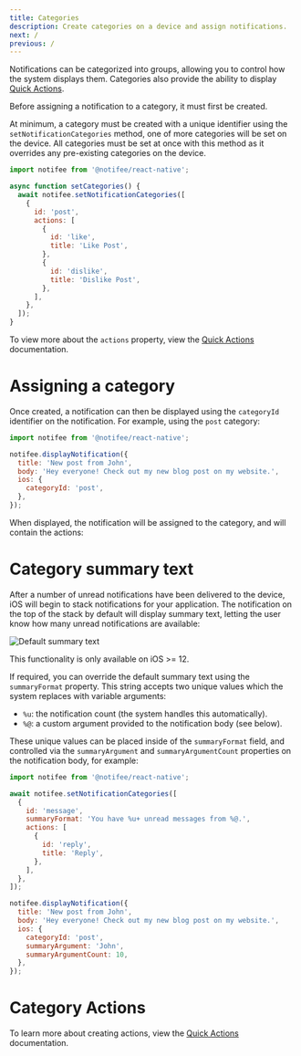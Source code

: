 ```yaml
---
title: Categories
description: Create categories on a device and assign notifications.
next: /
previous: /
---
```


Notifications can be categorized into groups, allowing you to control how the system displays them. Categories also 
provide the ability to display [Quick Actions](/react-native/docs/ios/interaction#quick-actions).

Before assigning a notification to a category, it must first be created.

At minimum, a category must be created with a unique identifier using the `setNotificationCategories`
method, one of more categories will be set on the device. All categories must be set at once with this method as it 
overrides any pre-existing categories on the device.

```js
import notifee from '@notifee/react-native';

async function setCategories() {
  await notifee.setNotificationCategories([
    {
      id: 'post',
      actions: [
        {
          id: 'like',
          title: 'Like Post',
        },
        {
          id: 'dislike',
          title: 'Dislike Post',
        },
      ],
    },
  ]);
}
```

To view more about the `actions` property, view the [Quick Actions](/react-native/docs/ios/interaction#quick-actions)
documentation.

# Assigning a category

Once created, a notification can then be displayed using the `categoryId` identifier on the notification. For example,
using the `post` category:

```js
import notifee from '@notifee/react-native';

notifee.displayNotification({
  title: 'New post from John',
  body: 'Hey everyone! Check out my new blog post on my website.',
  ios: {
    categoryId: 'post',
  },
});
```

When displayed, the notification will be assigned to the category, and will contain the actions:

<Vimeo id="ios-category-actions" caption="iOS Category Actions Example" />

# Category summary text

After a number of unread notifications have been delivered to the device, iOS will begin to stack notifications for your
application. The notification on the top of the stack by default will display summary text, letting the user know how many
unread notifications are available:

![Default summary text](https://images.prismic.io/invertase/8d3cc19e-5cb9-41a4-9c55-1d03c975043e_ios-summary-text-default.png?auto=format)

This functionality is only available on iOS >= 12.

If required, you can override the default summary text using the `summaryFormat` property. This string accepts two unique
values which the system replaces with variable arguments:

- `%u`: the notification count (the system handles this automatically).
- `%@`: a custom argument provided to the notification body (see below).

These unique values can be placed inside of the `summaryFormat` field, and controlled via the `summaryArgument` and
`summaryArgumentCount` properties on the notification body, for example:

```js
import notifee from '@notifee/react-native';

await notifee.setNotificationCategories([
  {
    id: 'message',
    summaryFormat: 'You have %u+ unread messages from %@.',
    actions: [
      {
        id: 'reply',
        title: 'Reply',
      },
    ],
  },
]);

notifee.displayNotification({
  title: 'New post from John',
  body: 'Hey everyone! Check out my new blog post on my website.',
  ios: {
    categoryId: 'post',
    summaryArgument: 'John',
    summaryArgumentCount: 10,
  },
});
```

# Category Actions

To learn more about creating actions, view the [Quick Actions](/react-native/docs/ios/interaction#quick-actions) documentation.
